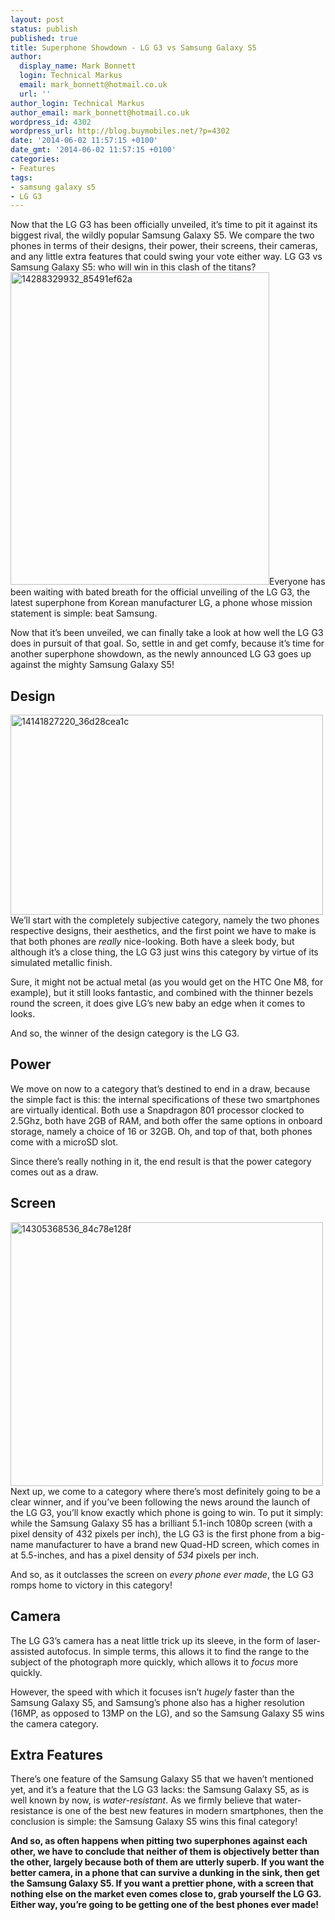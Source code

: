 ```yaml
---
layout: post
status: publish
published: true
title: Superphone Showdown - LG G3 vs Samsung Galaxy S5
author:
  display_name: Mark Bonnett
  login: Technical Markus
  email: mark_bonnett@hotmail.co.uk
  url: ''
author_login: Technical Markus
author_email: mark_bonnett@hotmail.co.uk
wordpress_id: 4302
wordpress_url: http://blog.buymobiles.net/?p=4302
date: '2014-06-02 11:57:15 +0100'
date_gmt: '2014-06-02 11:57:15 +0100'
categories:
- Features
tags:
- samsung galaxy s5
- LG G3
---
```

<div id="stcpDiv"><span class="postStandFirst">Now that the LG G3 has been officially unveiled, it&rsquo;s time to pit it against its biggest rival, the wildly popular Samsung Galaxy S5. We compare the two phones in terms of their designs, their power, their screens, their cameras, and any little extra features that could swing your vote either way. LG G3 vs Samsung Galaxy S5: who will win in this clash of the titans?</span></div>
<div><img class="aligncenter size-full wp-image-4303" alt="14288329932_85491ef62a" src="https://a1comms-blog-buymobiles.storage.googleapis.com/2014/06/14288329932_85491ef62a.jpg" width="414" height="500" />Everyone has been waiting with bated breath for the official unveiling of the LG G3, the latest superphone from Korean manufacturer LG, a phone whose mission statement is simple: beat Samsung.</div>
<div>
<p>Now that it&rsquo;s been unveiled, we can finally take a look at how well the LG G3 does in pursuit of that goal. So, settle in and get comfy, because it&rsquo;s time for another superphone showdown, as the newly announced LG G3 goes up against the mighty Samsung Galaxy S5!</p>
<h2>Design</h2>
<p><img class="aligncenter size-full wp-image-4304" alt="14141827220_36d28cea1c" src="https://a1comms-blog-buymobiles.storage.googleapis.com/2014/06/14141827220_36d28cea1c.jpg" width="500" height="320" />We&rsquo;ll start with the completely subjective category, namely the two phones respective designs, their aesthetics, and the first point we have to make is that both phones are <em>really</em> nice-looking. Both have a sleek body, but although it&rsquo;s a close thing, the LG G3 just wins this category by virtue of its simulated metallic finish.</p>
<p>Sure, it might not be actual metal (as you would get on the HTC One M8, for example), but it still looks fantastic, and combined with the thinner bezels round the screen, it does give LG&rsquo;s new baby an edge when it comes to looks.</p>
<p>And so, the winner of the design category is the LG G3.<br />
<strong></strong></p>
<h2><strong></strong>Power</h2>
<p><strong></strong>We move on now to a category that&rsquo;s destined to end in a draw, because the simple fact is this: the internal specifications of these two smartphones are virtually identical. Both use a Snapdragon 801 processor clocked to 2.5Ghz, both have 2GB of RAM, and both offer the same options in onboard storage, namely a choice of 16 or 32GB. Oh, and top of that, both phones come with a microSD slot.<strong></strong></p>
<div id="stcpDiv">
<p>Since there&rsquo;s really nothing in it, the end result is that the power category comes out as a draw.</p>
<h2>Screen</h2>
<p><img class="aligncenter size-full wp-image-4305" alt="14305368536_84c78e128f" src="https://a1comms-blog-buymobiles.storage.googleapis.com/2014/06/14305368536_84c78e128f.jpg" width="500" height="422" />Next up, we come to a category where there&rsquo;s most definitely going to be a clear winner, and if you&rsquo;ve been following the news around the launch of the LG G3, you&rsquo;ll know exactly which phone is going to win. To put it simply: while the Samsung Galaxy S5 has a brilliant 5.1-inch 1080p screen (with a pixel density of 432 pixels per inch), the LG G3 is the first phone from a big-name manufacturer to have a brand new Quad-HD screen, which comes in at 5.5-inches, and has a pixel density of <em>534</em> pixels per inch.</p>
<p>And so, as it outclasses the screen on <em>every phone ever made</em>, the LG G3 romps home to victory in this category!</p>
<div id="stcpDiv">
<h2>Camera</h2>
<p>The LG G3&rsquo;s camera has a neat little trick up its sleeve, in the form of laser-assisted autofocus. In simple terms, this allows it to find the range to the subject of the photograph more quickly, which allows it to <em>focus</em> more quickly.</p>
<p>However, the speed with which it focuses isn&rsquo;t <em>hugely</em> faster than the Samsung Galaxy S5, and Samsung&rsquo;s phone also has a higher resolution (16MP, as opposed to 13MP on the LG), and so the Samsung Galaxy S5 wins the camera category.</p>
<h2>Extra Features</h2>
<p>There&rsquo;s one feature of the Samsung Galaxy S5 that we haven&rsquo;t mentioned yet, and it&rsquo;s a feature that the LG G3 lacks: the Samsung Galaxy S5, as is well known by now, is <em>water-resistant</em>. As we firmly believe that water-resistance is one of the best new features in modern smartphones, then the conclusion is simple: the Samsung Galaxy S5 wins this final category!</p>
<p><strong>And so, as often happens when pitting two superphones against each other, we have to conclude that neither of them is objectively better than the other, largely because both of them are utterly superb. If you want the better camera, in a phone that can survive a dunking in the sink, then get the Samsung Galaxy S5. If you want a prettier phone, with a screen that nothing else on the market even comes close to, grab yourself the LG G3. Either way, you&rsquo;re going to be getting one of the best phones ever made!</strong></p>
</div>
</div>
</div>
